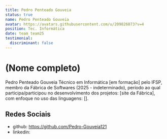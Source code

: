 ```yaml
---
title: Pedro Penteado Gouveia
status: true
name: Pedro Penteado Gouveia
avatar: https://avatars.githubusercontent.com/u/209826073?v=4
position: Tec. Informática
date: team team25
testimonial:
  discriminant: false
---
```

# (Nome completo)
Pedro Penteado Gouveia
Técnico em Informática [em formação] pelo IFSP, membro da Fábrica de Softwares (2025 - indeterminado), período ao qual participa/participou no desenvolvimento dos projetos: [site da Fábrica], com enfoque no uso das linguagens: [].

## Redes Sociais

- github: https://github.com/Pedro-Gouveia121
- linkedin: 
